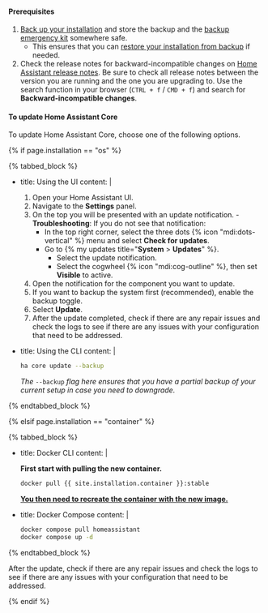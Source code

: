 #### Prerequisites

1. [Back up your installation](/common-tasks/general/#backups) and store the backup and the [backup emergency kit](/more-info/backup-emergency-kit/) somewhere safe.
   - This ensures that you can [restore your installation from backup](/common-tasks/general/#restoring-a-backup) if needed.
2. Check the release notes for backward-incompatible changes on [Home Assistant release notes](/blog/categories/core/). Be sure to check all release notes between the version you are running and the one you are upgrading to. Use the search function in your browser (`CTRL + f` / `CMD + f`) and search for **Backward-incompatible changes**.

#### To update Home Assistant Core

To update Home Assistant Core, choose one of the following options.

{% if page.installation == "os" %}

  {% tabbed_block %}

  - title: Using the UI
    content: |

      1. Open your Home Assistant UI.
      2. Navigate to the **Settings** panel.
      3. On the top you will be presented with an update notification.
        - **Troubleshooting**: If you do not see that notification:
          - In the top right corner, select the three dots {% icon "mdi:dots-vertical" %} menu and select **Check for updates**.
          - Go to {% my updates title="**System** > **Updates**" %}.
            - Select the update notification.
            - Select the cogwheel {% icon "mdi:cog-outline" %}, then set **Visible** to active.
      4. Open the notification for the component you want to update.
      5. If you want to backup the system first (recommended), enable the backup toggle.
      6. Select **Update**.
      7. After the update completed, check if there are any repair issues and check the logs to see if there are any issues with your configuration that need to be addressed.

  - title: Using the CLI
    content: |

      ```bash
      ha core update --backup
      ```

      _The_ `--backup` _flag here ensures that you have a partial backup of your current setup in case you need to downgrade._

  {% endtabbed_block %}

{% elsif page.installation == "container" %}

  {% tabbed_block %}

  - title: Docker CLI
    content: |

      **First start with pulling the new container.**

      ```bash
      docker pull {{ site.installation.container }}:stable
      ```

      **[You then need to recreate the container with the new image.](/installation/linux#install-home-assistant-container)**

  - title: Docker Compose
    content: |

      ```bash
      docker compose pull homeassistant
      docker compose up -d
      ```

  {% endtabbed_block %}

After the update, check if there are any repair issues and check the logs to see if there are any issues with your configuration that need to be addressed.

{% endif %}

